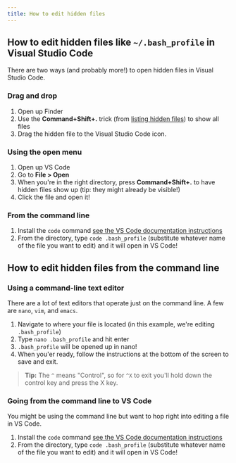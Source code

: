 ```yaml
---
title: How to edit hidden files
---
```


## How to edit hidden files like `~/.bash_profile` in Visual Studio Code

There are two ways (and probably more!) to open hidden files in Visual Studio Code.

### Drag and drop

1. Open up Finder
2. Use the **Command+Shift+.** trick (from [listing hidden files](../listing-hidden-files/)) to show all files
3. Drag the hidden file to the Visual Studio Code icon.

### Using the open menu

1. Open up VS Code
2. Go to **File > Open**
3. When you're in the right directory, press **Command+Shift+.** to have hidden files show up (tip: they might already be visible!)
4. Click the file and open it!

### From the command line

1. Install the `code` command [see the VS Code documentation instructions](https://code.visualstudio.com/docs/setup/mac#_launching-from-the-command-line)
2. From the directory, type `code .bash_profile` (substitute whatever name of the file you want to edit) and it will open in VS Code!

## How to edit hidden files from the command line

### Using a command-line text editor

There are a lot of text editors that operate just on the command line. A few are `nano`, `vim`, and `emacs`.

1. Navigate to where your file is located (in this example, we're editing `.bash_profile`)
2. Type `nano .bash_profile` and hit enter
3. `.bash_profile` will be opened up in nano!
4. When you'er ready, follow the instructions at the bottom of the screen to save and exit.

> **Tip:** The `^` means "Control", so for `^X` to exit you'll hold down the control key and press the X key.

### Going from the command line to VS Code

You might be using the command line but want to hop right into editing a file in VS Code.

1. Install the `code` command [see the VS Code documentation instructions](https://code.visualstudio.com/docs/setup/mac#_launching-from-the-command-line)
2. From the directory, type `code .bash_profile` (substitute whatever name of the file you want to edit) and it will open in VS Code!
